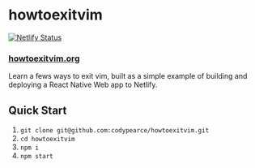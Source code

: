 # howtoexitvim

[![Netlify Status](https://api.netlify.com/api/v1/badges/482c4ebf-dcf6-40f2-bff6-54533d83a60c/deploy-status)](https://app.netlify.com/sites/elegant-wescoff-754899/deploys)

### [howtoexitvim.org](https://www.howtoexitvim.org/)

Learn a fews ways to exit vim, built as a simple example of building and deploying a React Native Web app to Netlify.


## Quick Start

1. `git clone git@github.com:codypearce/howtoexitvim.git`
2. `cd howtoexitvim`
3. `npm i`
4. `npm start`

